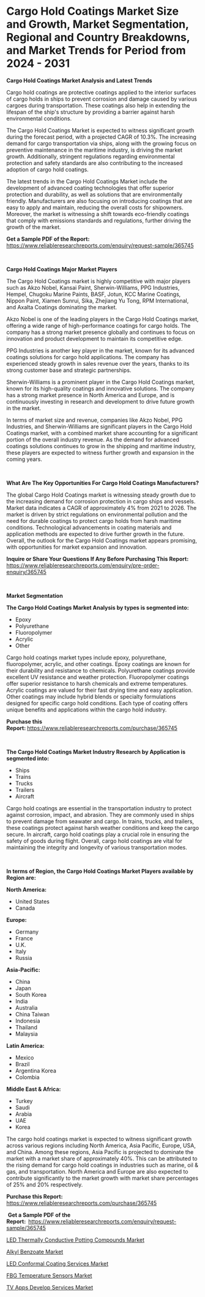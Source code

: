 <p><h1>Cargo Hold Coatings Market Size and Growth, Market Segmentation, Regional and Country Breakdowns, and Market Trends for Period from 2024 -  2031</h1></p><p><strong>Cargo Hold Coatings Market Analysis and Latest Trends</strong></p>
<p><p>Cargo hold coatings are protective coatings applied to the interior surfaces of cargo holds in ships to prevent corrosion and damage caused by various cargoes during transportation. These coatings also help in extending the lifespan of the ship's structure by providing a barrier against harsh environmental conditions.</p><p>The Cargo Hold Coatings Market is expected to witness significant growth during the forecast period, with a projected CAGR of 10.3%. The increasing demand for cargo transportation via ships, along with the growing focus on preventive maintenance in the maritime industry, is driving the market growth. Additionally, stringent regulations regarding environmental protection and safety standards are also contributing to the increased adoption of cargo hold coatings.</p><p>The latest trends in the Cargo Hold Coatings Market include the development of advanced coating technologies that offer superior protection and durability, as well as solutions that are environmentally friendly. Manufacturers are also focusing on introducing coatings that are easy to apply and maintain, reducing the overall costs for shipowners. Moreover, the market is witnessing a shift towards eco-friendly coatings that comply with emissions standards and regulations, further driving the growth of the market.</p></p>
<p><strong>Get a Sample PDF of the Report:&nbsp;</strong> <a href="https://www.reliableresearchreports.com/enquiry/request-sample/365745">https://www.reliableresearchreports.com/enquiry/request-sample/365745</a></p>
<p>&nbsp;</p>
<p><strong>Cargo Hold Coatings Major Market Players</strong></p>
<p><p>The Cargo Hold Coatings market is highly competitive with major players such as Akzo Nobel, Kansai Paint, Sherwin-Williams, PPG Industries, Hempel, Chugoku Marine Paints, BASF, Jotun, KCC Marine Coatings, Nippon Paint, Xiamen Sunrui, Sika, Zhejiang Yu Tong, RPM International, and Axalta Coatings dominating the market.</p><p>Akzo Nobel is one of the leading players in the Cargo Hold Coatings market, offering a wide range of high-performance coatings for cargo holds. The company has a strong market presence globally and continues to focus on innovation and product development to maintain its competitive edge.</p><p>PPG Industries is another key player in the market, known for its advanced coatings solutions for cargo hold applications. The company has experienced steady growth in sales revenue over the years, thanks to its strong customer base and strategic partnerships.</p><p>Sherwin-Williams is a prominent player in the Cargo Hold Coatings market, known for its high-quality coatings and innovative solutions. The company has a strong market presence in North America and Europe, and is continuously investing in research and development to drive future growth in the market.</p><p>In terms of market size and revenue, companies like Akzo Nobel, PPG Industries, and Sherwin-Williams are significant players in the Cargo Hold Coatings market, with a combined market share accounting for a significant portion of the overall industry revenue. As the demand for advanced coatings solutions continues to grow in the shipping and maritime industry, these players are expected to witness further growth and expansion in the coming years.</p></p>
<p>&nbsp;</p>
<p><strong>What Are The Key Opportunities For Cargo Hold Coatings Manufacturers?</strong></p>
<p><p>The global Cargo Hold Coatings market is witnessing steady growth due to the increasing demand for corrosion protection in cargo ships and vessels. Market data indicates a CAGR of approximately 4% from 2021 to 2026. The market is driven by strict regulations on environmental pollution and the need for durable coatings to protect cargo holds from harsh maritime conditions. Technological advancements in coating materials and application methods are expected to drive further growth in the future. Overall, the outlook for the Cargo Hold Coatings market appears promising, with opportunities for market expansion and innovation.</p></p>
<p><strong>Inquire or Share Your Questions If Any Before Purchasing This Report:</strong> <a href="https://www.reliableresearchreports.com/enquiry/pre-order-enquiry/365745">https://www.reliableresearchreports.com/enquiry/pre-order-enquiry/365745</a></p>
<p>&nbsp;</p>
<p><strong>Market Segmentation</strong></p>
<p><strong>The Cargo Hold Coatings Market Analysis by types is segmented into:</strong></p>
<p><ul><li>Epoxy</li><li>Polyurethane</li><li>Fluoropolymer</li><li>Acrylic</li><li>Other</li></ul></p>
<p><p>Cargo hold coatings market types include epoxy, polyurethane, fluoropolymer, acrylic, and other coatings. Epoxy coatings are known for their durability and resistance to chemicals. Polyurethane coatings provide excellent UV resistance and weather protection. Fluoropolymer coatings offer superior resistance to harsh chemicals and extreme temperatures. Acrylic coatings are valued for their fast drying time and easy application. Other coatings may include hybrid blends or specialty formulations designed for specific cargo hold conditions. Each type of coating offers unique benefits and applications within the cargo hold industry.</p></p>
<p><strong>Purchase this Report:&nbsp;</strong><a href="https://www.reliableresearchreports.com/purchase/365745">https://www.reliableresearchreports.com/purchase/365745</a></p>
<p>&nbsp;</p>
<p><strong>The Cargo Hold Coatings Market Industry Research by Application is segmented into:</strong></p>
<p><ul><li>Ships</li><li>Trains</li><li>Trucks</li><li>Trailers</li><li>Aircraft</li></ul></p>
<p><p>Cargo hold coatings are essential in the transportation industry to protect against corrosion, impact, and abrasion. They are commonly used in ships to prevent damage from seawater and cargo. In trains, trucks, and trailers, these coatings protect against harsh weather conditions and keep the cargo secure. In aircraft, cargo hold coatings play a crucial role in ensuring the safety of goods during flight. Overall, cargo hold coatings are vital for maintaining the integrity and longevity of various transportation modes.</p></p>
<p>&nbsp;</p>
<p><strong>In terms of Region, the Cargo Hold Coatings Market Players available by Region are:</strong></p>
<p>
    <p> <strong> North America: </strong>
        <ul>
            <li>United States</li>
            <li>Canada</li>
        </ul>
        </p> 
    <p> <strong> Europe: </strong>
        <ul>
            <li>Germany</li>
            <li>France</li>
            <li>U.K.</li>
            <li>Italy</li>
            <li>Russia</li>
        </ul>
        </p> 
    <p> <strong> Asia-Pacific: </strong>
        <ul>
            <li>China</li>
            <li>Japan</li>
            <li>South Korea</li>
            <li>India</li>
            <li>Australia</li>
            <li>China Taiwan</li>
            <li>Indonesia</li>
            <li>Thailand</li>
            <li>Malaysia</li>
        </ul>
        </p> 
    <p> <strong> Latin America: </strong>
        <ul>
            <li>Mexico</li>
            <li>Brazil</li>
            <li>Argentina Korea</li>
            <li>Colombia</li>
        </ul>
        </p> 
    <p> <strong> Middle East & Africa: </strong>
        <ul>
            <li>Turkey</li>
            <li>Saudi</li>
            <li>Arabia</li>
            <li>UAE</li>
            <li>Korea</li>
        </ul>
    </p>
    </p>
<p><p>The cargo hold coatings market is expected to witness significant growth across various regions including North America, Asia Pacific, Europe, USA, and China. Among these regions, Asia Pacific is projected to dominate the market with a market share of approximately 40%. This can be attributed to the rising demand for cargo hold coatings in industries such as marine, oil & gas, and transportation. North America and Europe are also expected to contribute significantly to the market growth with market share percentages of 25% and 20% respectively.</p></p>
<p><strong>Purchase this Report: </strong><a href="https://www.reliableresearchreports.com/purchase/365745">https://www.reliableresearchreports.com/purchase/365745</a></p>
<p>&nbsp;<strong>Get a Sample PDF of the Report:&nbsp;&nbsp;</strong><a href="https://www.reliableresearchreports.com/enquiry/request-sample/365745">https://www.reliableresearchreports.com/enquiry/request-sample/365745</a></p>
<p><strong></strong></p>
<p><p><a href="https://fuschia-pecorino-a6d.notion.site/LED-Thermally-Conductive-Potting-Compounds-Market-Offer-Valuable-Insights-into-Market-Size-Market-S-0e8056165b65487d863a90c5d91efee3">LED Thermally Conductive Potting Compounds Market</a></p><p><a href="https://view.publitas.com/reportprime-1/alkyl-benzoate-market-furnish-information-about-market-size-market-share-market-dynamics-and-projections-spanning-from-2024-to-2031/">Alkyl Benzoate Market</a></p><p><a href="https://changeable-paste-463.notion.site/Global-LED-Conformal-Coating-Services-Market-Size-and-Market-Trends-Insights-and-Projections-from-2-d2a15526a2404f6a8e66b6d5e46f7210">LED Conformal Coating Services Market</a></p><p><a href="https://view.publitas.com/reportprime-1/fbg-temperature-sensors-market-a-comprehensive-report-of-its-market-share-growth-trends-2024-2031/">FBG Temperature Sensors Market</a></p><p><a href="https://florentine-yuzu-f42.notion.site/TV-Apps-Develop-Services-Market-Size-Reflecting-a-Forecast-Till-2031-Market-By-Type-By-Application-16bc1a1bcb2a431dbbc8f80aec9a6104">TV Apps Develop Services Market</a></p></p>